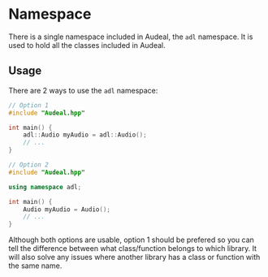 # Namespace
There is a single namespace included in Audeal, the `adl` namespace. It is used to hold all the classes included in Audeal.
## Usage
There are 2 ways to use the `adl` namespace:
```cpp
// Option 1
#include "Audeal.hpp"

int main() {
    adl::Audio myAudio = adl::Audio();
    // ...
}
```
```cpp
// Option 2
#include "Audeal.hpp"

using namespace adl;

int main() {
    Audio myAudio = Audio();
    // ...
}
```
Although both options are usable, option 1 should be prefered so you can tell the difference between what class/function belongs to which library. It will also solve any issues where another library has a class or function with the same name.